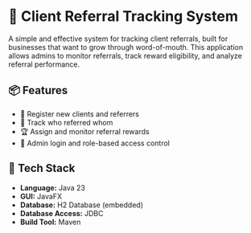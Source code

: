 # 🎯 Client Referral Tracking System

A simple and effective system for tracking client referrals, built for businesses that want to grow through word-of-mouth. This application allows admins to monitor referrals, track reward eligibility, and analyze referral performance.

## 📦 Features

- 🧾 Register new clients and referrers
- 🔗 Track who referred whom
- 🏆 Assign and monitor referral rewards
- 🔐 Admin login and role-based access control

## 🚀 Tech Stack

- **Language:** Java 23
- **GUI:** JavaFX
- **Database:** H2 Database (embedded)
- **Database Access:** JDBC
- **Build Tool:** Maven
